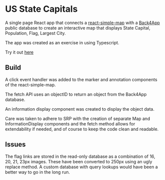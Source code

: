# US State Capitals

A single page React app that connects a [react-simple-map](https://www.react-simple-maps.io/) with a [Back4App](https://www.back4app.com/database/back4app/list-of-us-states-and-capitals) public database to create an interactive map that displays State Capital, Population, Flag, Largest City.

The app was created as an exercise in using Typescript.

Try it out [here](https://lucid-clarke-4db2b1.netlify.app)

## Build

A click event handler was added to the marker and annotation components of the react-simple-map.  

The fetch API uses an objectID to return an object from the Back4App database.    

An information display component was created to display the object data.    

Care was taken to adhere to SRP with the creation of separate Map and InformationDisplay components and the fetch method allows for extendability if needed, and of course to keep the code clean and readable.

## Issues

The flag links are stored in the read-only database as a combination of 16, 20, 21, 23px images. These have been converted to 250px using an ugly replace method. A custom database with query lookups would have been a better way to go in the long run.

